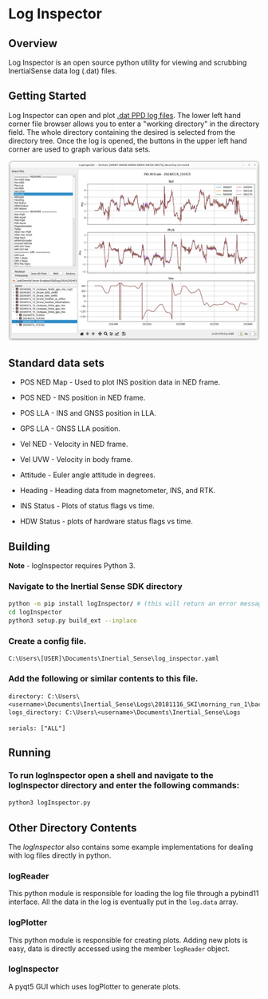 # Log Inspector

## Overview
Log Inspector is an open source python utility for viewing and scrubbing InertialSense data log (.dat) files.

## Getting Started
Log Inspector can open and plot [.dat PPD log files](../../logging-plotting/data_logging/#logging-ppd-in-evaltool). The lower left hand corner file browser allows you to enter a "working directory" in the directory field. The whole directory containing the desired is selected from the directory tree.
Once the log is opened, the buttons in the upper left hand corner are used to graph various data sets.


![NED Map](../images/loginspector_nedmap.png "NED Map")

## Standard data sets

* POS NED Map - Used to plot INS position data in NED frame.

* POS NED - INS position in NED frame.

* POS LLA - INS and GNSS position in LLA.

* GPS LLA - GNSS LLA position.

* Vel NED - Velocity in NED frame.

* Vel UVW - Velocity in body frame.

* Attitude - Euler angle attitude in degrees.

* Heading - Heading data from magnetometer, INS, and RTK.

* INS Status - Plots of status flags vs time.

* HDW Status - plots of hardware status flags vs time.

## Building

**Note** - logInspector requires Python 3.

### Navigate to the Inertial Sense SDK directory

``` bash
python -m pip install logInspector/ # (this will return an error message, but will install all the dependencies you need)
cd logInspector
python3 setup.py build_ext --inplace
```

### Create a config file.

```
C:\Users\[USER]\Documents\Inertial_Sense\log_inspector.yaml
```

### Add the following or similar contents to this file.

```
directory: C:\Users\<username>\Documents\Inertial_Sense\Logs\20181116_SKI\morning_run_1\back\20181116_175352
logs_directory: C:\Users\<username>\Documents\Inertial_Sense\Logs

serials: ["ALL"]
```

## Running

### To run logInspector open a shell and navigate to the logInspector directory and enter the following commands:
``` bash
python3 logInspector.py
```

## Other Directory Contents
The *logInspector* also contains some example implementations for dealing with log files directly in python.

### logReader
This python module is responsible for loading the log file through a pybind11 interface.   All the data in the log is eventually put in the `log.data` array.

### logPlotter
This python module is responsible for creating plots.  Adding new plots is easy, data is directly accessed using the member `logReader` object.

### logInspector
A pyqt5 GUI which uses logPlotter to generate plots.

